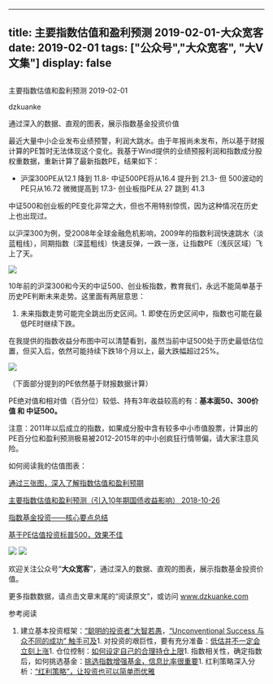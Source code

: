 
---
title:   主要指数估值和盈利预测 2019-02-01-大众宽客
date: 2019-02-01
tags: ["公众号","大众宽客", "大V文集"]
display: false
---


## 



主要指数估值和盈利预测 2019-02-01




dzkuanke




通过深入的数据、直观的图表，展示指数基金投资价值


最近大量中小企业发布业绩预警，利润大跳水。由于年报尚未发布，所以基于财报计算的PE暂时无法体现这个变化。我基于Wind提供的业绩预报利润和指数成分股权重数据，重新计算了最新指数PE，结果如下：
- 沪深300PE从12.1 降到 11.8- 中证500PE将从16.4 提升到 21.3- 但 500波动的PE只从16.72 微微提高到 17.3- 创业板指PE从 27 跳到 41.3


中证500和创业板的PE变化非常之大，但也不用特别惊慌，因为这种情况在历史上也出现过。



以沪深300为例，受2008年全球金融危机影响，2009年的指数利润快速跳水（淡蓝粗线），同期指数（深蓝粗线）快速反弹，一跌一涨，让指数PE（浅灰区域）飞上了天。

<img class="" data-copyright="0" data-ratio="0.6" data-s="300,640" src="https://mmbiz.qpic.cn/mmbiz_png/PKw3FQPmhIjKXa4TKwVTvy4xUpKuJdV0wNC1Y7KFONm3enl3TQ3GZ08vEztJAHNMjrsOHPbraiaGxQAicjicTKEdA/640?wx_fmt=png" data-type="png" data-w="1200" style="text-align: center;white-space: normal;"/>



10年前的沪深300和今天的中证500、创业板指数，教育我们，永远不能简单基于历史PE判断未来走势。这里面有两层意思：
1. 未来指数走势可能完全跳出历史区间。1. 即使在历史区间中，指数也可能在最低PE时继续下跌。


在我提供的指数收益分布图中可以清楚看到，虽然当前中证500处于历史最低估位置，但买入后，依然可能持续下跌18个月以上，最大跌幅超过25%。

<img class="" data-copyright="0" data-ratio="0.6" data-s="300,640" src="https://mmbiz.qpic.cn/mmbiz_png/PKw3FQPmhIjKXa4TKwVTvy4xUpKuJdV0ObSS9rGhoHnO3AsQuAXw4baELicia1CGb4k9qEb5kBRKFhd1ib2WSDNiag/640?wx_fmt=png" data-type="png" data-w="1200" style=""/>



（下面部分提到的PE依然基于财报数据计算）



PE绝对值和相对值（百分位）较低、持有3年收益较高的有：**基本面50、300价值&nbsp;和 中证500。**



注意：2011年以后成立的指数<h-char unicode="ff0c" class="">，</h-char>如果成分股中含有较多中小市值股票<h-char unicode="ff0c" class="">，</h-char>计算出的PE百分位和盈利预测极易被2012-2015年的中小创疯狂行情带偏<h-char unicode="ff0c" class="">，</h-char>请大家注意风险。



如何阅读我的估值图表：

[通过三张图，深入了解指数估值和盈利预期](http://mp.weixin.qq.com/s?__biz=MzAwMTc1MDcwNw==&amp;mid=2648272932&amp;idx=1&amp;sn=3c59f8e37a725396d20f150d499bfed9&amp;chksm=82f933f8b58ebaeed34a6e2998fcda433b5bd0b3dedf2b2601b0665859f2cdb8f757c90cea3c&amp;scene=21#wechat_redirect)

[主要指数估值和盈利预测（引入10年期国债收益影响） 2018-10-26](http://mp.weixin.qq.com/s?__biz=MzAwMTc1MDcwNw==&amp;mid=2648273338&amp;idx=1&amp;sn=87de10e1239c2c6d16d06d0cc288700c&amp;chksm=82f93266b58ebb701978167549d74dcb6bcc57a08a78fb8a6905a9509a0d1875a94de4d066cc&amp;scene=21#wechat_redirect)

[指数基金投资——核心要点总结](http://mp.weixin.qq.com/s?__biz=MzAwMTc1MDcwNw==&amp;mid=2648273120&amp;idx=1&amp;sn=4966cf6e399ae890908ad8d5aea65b82&amp;chksm=82f9333cb58eba2af347d359dd9514583fab1c419362b17cd01ed8f2e5ad8375ecb0ef4eab33&amp;scene=21#wechat_redirect)

[基于PE估值投资标普500，效果不佳](http://mp.weixin.qq.com/s?__biz=MzAwMTc1MDcwNw==&amp;mid=2648273814&amp;idx=1&amp;sn=961f70ab6fc163893abde90020ddf098&amp;chksm=82f9304ab58eb95ca7a0c9cfcb7fa94ac846fb0ff9576d7b1a2f219a83c844ff8f266ba7b4a3&amp;scene=21#wechat_redirect)





<img class="" data-copyright="0" data-ratio="1.125" data-s="300,640" src="https://mmbiz.qpic.cn/mmbiz_png/PKw3FQPmhIjKXa4TKwVTvy4xUpKuJdV0CT1e91hUPSIryDosotpbc3JZqyJg9fghpdM1rJe7wosskom03yPxAQ/640?wx_fmt=png" data-type="png" data-w="960" style=""/>

<img class="" data-copyright="0" data-ratio="1.4029038112522687" data-s="300,640" src="https://mmbiz.qpic.cn/mmbiz_png/PKw3FQPmhIjKXa4TKwVTvy4xUpKuJdV0CXtKD7nHmtE0IyNksSwgfFEW38nibUsZ0XRav1KcWzjY4796EhwwO2Q/640?wx_fmt=png" data-type="png" data-w="1102" style=""/>



欢迎关注公众号<h-char unicode="201c" class="">“</h-char>**大众宽客**<h-char unicode="201d" class="">”</h-char><h-char unicode="ff0c" class="">，</h-char>通过深入的数据<h-char unicode="3001" class="">、</h-char>直观的图表<h-char unicode="ff0c" class="">，</h-char>展示指数基金投资价值。



更多指数数据，请点击文章末尾的“阅读原文”，或访问 www.dzkuanke.com



参考阅读
1. 建立基本投资框架：[“聪明的投资者”大智若愚](http://mp.weixin.qq.com/s?__biz=MzAwMTc1MDcwNw==&amp;mid=2648273008&amp;idx=1&amp;sn=1986e188daec22378d05243c9970483c&amp;chksm=82f933acb58ebabae67065fc8fb942a6458e6d204acbfe42d5eaf68f6c49ee02353936ac64c5&amp;scene=21#wechat_redirect)，[“Unconventional Success 与众不同的成功” 触手可及](http://mp.weixin.qq.com/s?__biz=MzAwMTc1MDcwNw==&amp;mid=2648273011&amp;idx=1&amp;sn=e22705a245e90fb6e42877456523cdcd&amp;chksm=82f933afb58ebab9945ddad1406b7ee013416143466430ab9e04883cf94942b0d1dc10ac6ca1&amp;scene=21#wechat_redirect)1. 对投资的艰巨性，要有充分准备：[低估并不一定会立刻上涨](http://mp.weixin.qq.com/s?__biz=MzAwMTc1MDcwNw==&amp;mid=2648272785&amp;idx=1&amp;sn=9d714f0b5ff155d37941bac5e3bd5ae2&amp;chksm=82f92c4db58ea55bd7466b6630b06154a4732053fd8c5ef953f51d77bef4920c4620eb713c68&amp;scene=21#wechat_redirect)1. 仓位控制：[如何设定自己的合理持仓上限](http://mp.weixin.qq.com/s?__biz=MzAwMTc1MDcwNw==&amp;mid=2648272959&amp;idx=1&amp;sn=0d0e0487ba2dfa90138092d0973da1b6&amp;chksm=82f933e3b58ebaf59bbe5d49a7f9eea8dcae1ae24d5793d520c03a937e970495fbd8e0bceac7&amp;scene=21#wechat_redirect)1. 指数相关性，确定指数后，如何挑选基金：[挑选指数增强基金，信息比率很重要](http://mp.weixin.qq.com/s?__biz=MzAwMTc1MDcwNw==&amp;mid=2648272953&amp;idx=1&amp;sn=bcd9bd75a73911a98c6b619431f5dd90&amp;chksm=82f933e5b58ebaf31a40f518d43511dfe1c0c7ec906fd079d2011b593a46517a08f76816347d&amp;scene=21#wechat_redirect)1. 红利策略深入分析：[“红利策略”，让投资也可以简单而优雅](http://mp.weixin.qq.com/s?__biz=MzAwMTc1MDcwNw==&amp;mid=2648272962&amp;idx=1&amp;sn=2d34bdfc8e1ae77d6cae4e9ecd258aa5&amp;chksm=82f9339eb58eba883cf976ef1ad27b83da5215a11a3ff63dc624abdbe035866b86b844e8541a&amp;scene=21#wechat_redirect)









